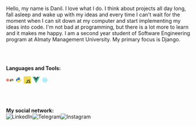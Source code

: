 Hello, my name is Danil. I love what I do. I think about projects all day long, fall asleep and wake up with my ideas and every time I can't wait for the moment when I can sit down at my computer and start implementing my ideas into code. I'm not bad at programming, but there is a lot more to learn and it makes me happy. I am a second year student of Software Engineering program at Almaty Management University. My primary focus is Django.

<br />
<br />

**Languages and Tools:**  

<code><img height="20" src="https://raw.githubusercontent.com/github/explore/80688e429a7d4ef2fca1e82350fe8e3517d3494d/topics/git/git.png"></code>
<code><img height="20" src="https://raw.githubusercontent.com/github/explore/80688e429a7d4ef2fca1e82350fe8e3517d3494d/topics/python/python.png"></code>
<code><img height="20" src="https://raw.githubusercontent.com/github/explore/80688e429a7d4ef2fca1e82350fe8e3517d3494d/topics/javascript/javascript.png"></code>
<code><img height="20" src="https://raw.githubusercontent.com/github/explore/80688e429a7d4ef2fca1e82350fe8e3517d3494d/topics/vue/vue.png"></code>
<code><img height="20" src="https://raw.githubusercontent.com/github/explore/80688e429a7d4ef2fca1e82350fe8e3517d3494d/topics/react/react.png"></code>

<br />
<br />

**My social network:**
<br />
<a href="https://www.linkedin.com/in/danil-olegovich-melnikov">
  <img align="left" alt="LinkedIn" src="https://img.shields.io/badge/linkedin-%230077B5.svg?&style=for-the-badge&logo=linkedin&logoColor=white"/>
</a>
<a href="https://t.me/danil_olegovich_melnikov">
  <img align="left" alt="Telegram" src="https://cdn.jsdelivr.net/npm/simple-icons@v3/icons/telegram.svg" />
</a>
<a href="https://www.instagram.com/danil_olegovich_melnikov">
  <img align="left" alt="Instagram" src="https://img.shields.io/badge/instagram-%230077B5.svg?&style=for-the-badge&logo=instagram&logoColor=white" />
</a>
